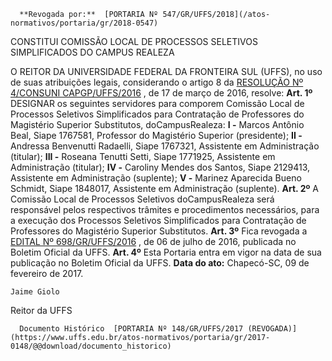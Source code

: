       **Revogada por:**  [PORTARIA Nº 547/GR/UFFS/2018](/atos-normativos/portaria/gr/2018-0547) 

   CONSTITUI COMISSÃO LOCAL DE PROCESSOS SELETIVOS SIMPLIFICADOS DO CAMPUS REALEZA  

 O REITOR DA UNIVERSIDADE FEDERAL DA FRONTEIRA SUL (UFFS), no uso de suas atribuições legais, considerando o artigo 8 da [RESOLUÇÃO Nº 4/CONSUNI CAPGP/UFFS/2016](https://www.uffs.edu.br/atos-normativos/resolucao/consunicapgp/2016-0004)  , de 17 de março de 2016, resolve:   **Art. 1º** DESIGNAR os seguintes servidores para comporem Comissão Local de Processos Seletivos Simplificados para Contratação de Professores do Magistério Superior Substitutos, doCampusRealeza: **I -** Marcos Antônio Beal, Siape 1767581, Professor do Magistério Superior (presidente); **II -** Andressa Benvenutti Radaelli, Siape 1767321, Assistente em Administração (titular); **III -** Roseana Tenutti Setti, Siape 1771925, Assistente em Administração (titular); **IV -** Caroliny Mendes dos Santos, Siape 2129413, Assistente em Administração (suplente); **V -** Marinez Aparecida Bueno Schmidt, Siape 1848017, Assistente em Administração (suplente).   **Art. 2º** A Comissão Local de Processos Seletivos doCampusRealeza será responsável pelos respectivos trâmites e procedimentos necessários, para a execução dos Processos Seletivos Simplificados para Contratação de Professores do Magistério Superior Substitutos.   **Art. 3º** Fica revogada a [EDITAL Nº 698/GR/UFFS/2016](https://www.uffs.edu.br/atos-normativos/edital/gr/2016-0698)  , de 06 de julho de 2016, publicada no Boletim Oficial da UFFS.   **Art. 4º** Esta Portaria entra em vigor na data de sua publicação no Boletim Oficial da UFFS.      **Data do ato:** Chapecó-SC, 09 de fevereiro de 2017.   
 

    Jaime Giolo   
 Reitor da UFFS 

      Documento Histórico  [PORTARIA Nº 148/GR/UFFS/2017 (REVOGADA)](https://www.uffs.edu.br/atos-normativos/portaria/gr/2017-0148/@@download/documento_historico)     
      